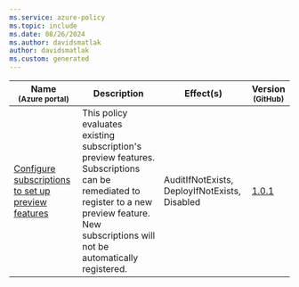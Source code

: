 ```yaml
---
ms.service: azure-policy
ms.topic: include
ms.date: 08/26/2024
ms.author: davidsmatlak
author: davidsmatlak
ms.custom: generated
---
```


|Name<br /><sub>(Azure portal)</sub> |Description |Effect(s) |Version<br /><sub>(GitHub)</sub> |
|---|---|---|---|
|[Configure subscriptions to set up preview features](https://portal.azure.com/#blade/Microsoft_Azure_Policy/PolicyDetailBlade/definitionId/%2Fproviders%2FMicrosoft.Authorization%2FpolicyDefinitions%2Fe624c84f-2923-4437-9fd9-4115c6da3888) |This policy evaluates existing subscription's preview features. Subscriptions can be remediated to register to a new preview feature. New subscriptions will not be automatically registered. |AuditIfNotExists, DeployIfNotExists, Disabled |[1.0.1](https://github.com/Azure/azure-policy/blob/master/built-in-policies/policyDefinitions/General/subscriptionFeatureRegistration-DINE.json) |
